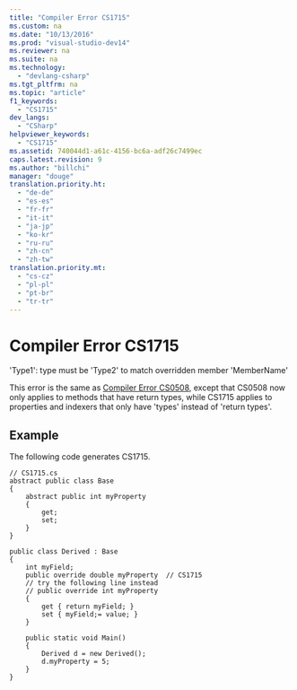 ```yaml
---
title: "Compiler Error CS1715"
ms.custom: na
ms.date: "10/13/2016"
ms.prod: "visual-studio-dev14"
ms.reviewer: na
ms.suite: na
ms.technology: 
  - "devlang-csharp"
ms.tgt_pltfrm: na
ms.topic: "article"
f1_keywords: 
  - "CS1715"
dev_langs: 
  - "CSharp"
helpviewer_keywords: 
  - "CS1715"
ms.assetid: 740044d1-a61c-4156-bc6a-adf26c7499ec
caps.latest.revision: 9
ms.author: "billchi"
manager: "douge"
translation.priority.ht: 
  - "de-de"
  - "es-es"
  - "fr-fr"
  - "it-it"
  - "ja-jp"
  - "ko-kr"
  - "ru-ru"
  - "zh-cn"
  - "zh-tw"
translation.priority.mt: 
  - "cs-cz"
  - "pl-pl"
  - "pt-br"
  - "tr-tr"
---
```

# Compiler Error CS1715
'Type1': type must be 'Type2' to match overridden member 'MemberName'  
  
 This error is the same as [Compiler Error CS0508](../misc/compiler-error-cs0508.md), except that CS0508 now only applies to methods that have return types, while CS1715 applies to properties and indexers that only have 'types' instead of 'return types'.  
  
## Example  
 The following code generates CS1715.  
  
```  
// CS1715.cs  
abstract public class Base  
{  
    abstract public int myProperty  
    {  
        get;  
        set;  
    }  
}  
  
public class Derived : Base  
{  
    int myField;  
    public override double myProperty  // CS1715  
    // try the following line instead  
    // public override int myProperty  
    {  
        get { return myField; }  
        set { myField;= value; }  
    }  
  
    public static void Main()  
    {  
        Derived d = new Derived();  
        d.myProperty = 5;  
    }  
}  
```